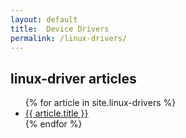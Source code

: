 ```yaml
---
layout: default
title:  Device Drivers 
permalink: /linux-drivers/
---
```


## linux-driver articles 
<ul>
{% for article in site.linux-drivers %}
  <li>
    <a href="{{ article.url }}">{{ article.title }}</a>
  </li>
{% endfor %}
</ul>


